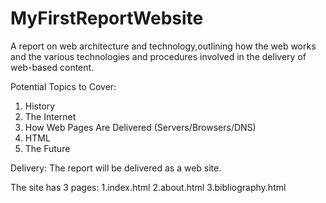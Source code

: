 # MyFirstReportWebsite
A report on web architecture and technology,outlining how the web works and the various technologies and procedures involved in the  delivery of web-based content.

Potential Topics to Cover:
1. History
2. The Internet
3. How Web Pages Are Delivered (Servers/Browsers/DNS)
4. HTML
5. The Future

Delivery:
The report will be delivered as a web site.

The site has 3 pages:
1.index.html
2.about.html
3.bibliography.html


